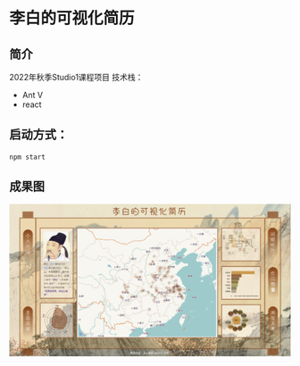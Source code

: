 # 李白的可视化简历
## 简介
2022年秋季Studio1课程项目
技术栈：
* Ant V
* react
## 启动方式：
```
npm start
```
## 成果图
![image-20221226192743803](/src/assets/demo.jpg)




